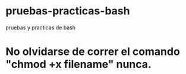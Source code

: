 # pruebas-practicas-bash
pruebas y practicas de bash 


# No olvidarse de correr el comando "chmod +x filename" nunca.
